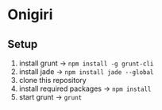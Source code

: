 Onigiri
================

Setup
----------

1. install grunt → ```npm install -g grunt-cli```
1. install jade → ```npm install jade --global```
3. clone this repository
4. install required packages →  ```npm install```
4. start grunt →  ```grunt```
